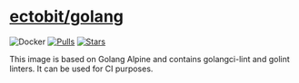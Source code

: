# [ectobit/golang](https://hub.docker.com/repository/docker/ectobit/golang)

![Docker](https://github.com/ectobit/container-images/workflows/golang/badge.svg)
[![Pulls](https://img.shields.io/docker/pulls/ectobit/golang)](https://hub.docker.com/r/ectobit/golang)
[![Stars](https://img.shields.io/docker/stars/ectobit/golang)](https://hub.docker.com/r/ectobit/golang)

This image is based on Golang Alpine and contains golangci-lint and golint linters. It can be used for CI purposes.
